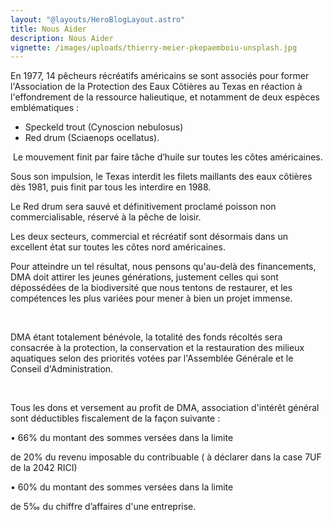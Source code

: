 ```yaml
---
layout: "@layouts/HeroBlogLayout.astro"
title: Nous Aider
description: Nous Aider
vignette: /images/uploads/thierry-meier-pkepaemboiu-unsplash.jpg
---
```


En 1977, 14 pêcheurs récréatifs américains se sont associés pour former l'Association de la Protection des Eaux Côtières au Texas en réaction à l'effondrement de la ressource halieutique, et notamment de deux espèces emblématiques :

- Speckeld trout (Cynoscion nebulosus)
- Red drum  (Sciaenops ocellatus).

​
Le mouvement finit par faire tâche d’huile sur toutes les côtes américaines.

Sous son impulsion, le Texas interdit les filets maillants des eaux côtières dès 1981, puis finit par tous les interdire en 1988.

Le Red drum sera sauvé et définitivement proclamé poisson non commercialisable, réservé à la pêche de loisir.

Les deux secteurs, commercial et récréatif sont désormais dans un excellent état sur toutes les côtes nord américaines.

 

Pour atteindre un tel résultat, nous pensons qu'au-delà des financements, DMA doit attirer les jeunes générations, justement celles qui sont dépossédées de la biodiversité que nous tentons de restaurer, et les compétences les plus variées pour mener à bien un projet immense.

​

DMA étant totalement bénévole, la totalité des fonds récoltés sera consacrée à la protection, la conservation et la restauration des milieux aquatiques selon des priorités votées par l'Assemblée Générale et le Conseil d'Administration.

​

Tous les dons et versement au profit de DMA, association d'intérêt général sont déductibles fiscalement de la façon suivante :


• 66% du montant des sommes versées dans la limite

de 20% du revenu imposable du contribuable ( à déclarer dans la case 7UF de la 2042 RICI)


• 60% du montant des sommes versées dans la limite

de 5‰ du chiffre d’affaires d'une entreprise.